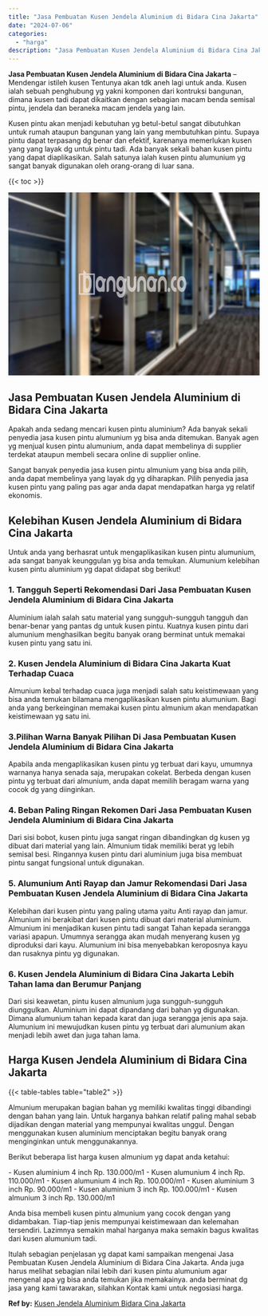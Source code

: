 ```yaml
---
title: "Jasa Pembuatan Kusen Jendela Aluminium di Bidara Cina Jakarta"
date: "2024-07-06"
categories: 
  - "harga"
description: "Jasa Pembuatan Kusen Jendela Aluminium di Bidara Cina Jakarta. Itulah sebagian penjelasan yg dapat kami sampaikan mengenai Jasa Pembuatan Kusen Jendela Alumi..."
---
```


**Jasa Pembuatan Kusen Jendela Aluminium di Bidara Cina Jakarta** – Mendengar istileh kusen Tentunya akan tdk aneh lagi untuk anda. Kusen ialah sebuah penghubung yg yakni komponen dari kontruksi bangunan, dimana kusen tadi dapat dikaitkan dengan sebagian macam benda semisal pintu, jendela dan beraneka macam jendela yang lain.

Kusen pintu akan menjadi kebutuhan yg betul-betul sangat dibutuhkan untuk rumah ataupun bangunan yang lain yang membutuhkan pintu. Supaya pintu dapat terpasang dg benar dan efektif, karenanya memerlukan kusen yang yang layak dg untuk pintu tadi. Ada banyak sekali bahan kusen pintu yang dapat diaplikasikan. Salah satunya ialah kusen pintu alumunium yg sangat banyak digunakan oleh orang-orang di luar sana.

{{< toc >}}

![Jasa Pembuatan Kusen Jendela Aluminium di Bidara Cina Jakarta](/images/harga-kusen-jendela-alumunium-45.png)

## Jasa Pembuatan Kusen Jendela Aluminium di Bidara Cina Jakarta

Apakah anda sedang mencari kusen pintu aluminium? Ada banyak sekali penyedia jasa kusen pintu alumunium yg bisa anda ditemukan. Banyak agen yg menjual kusen pintu alumunium, anda dapat membelinya di supplier terdekat ataupun membeli secara online di supplier online.

Sangat banyak penyedia jasa kusen pintu almunium yang bisa anda pilih, anda dapat membelinya yang layak dg yg diharapkan. Pilih penyedia jasa kusen pintu yang paling pas agar anda dapat mendapatkan harga yg relatif ekonomis.

## Kelebihan Kusen Jendela Aluminium di Bidara Cina Jakarta

Untuk anda yang berhasrat untuk mengaplikasikan kusen pintu alumunium, ada sangat banyak keunggulan yg bisa anda temukan. Alumunium kelebihan kusen pintu aluminium yg dapat didapat sbg berikut!

### 1\. Tangguh Seperti Rekomendasi Dari Jasa Pembuatan Kusen Jendela Aluminium di Bidara Cina Jakarta

Aluminium ialah salah satu material yang sungguh-sungguh tangguh dan benar-benar yang pantas dg untuk kusen pintu. Kuatnya kusen pintu dari alumunium menghasilkan begitu banyak orang berminat untuk memakai kusen pintu yang satu ini.

### 2\. Kusen Jendela Aluminium di Bidara Cina Jakarta Kuat Terhadap Cuaca

Almunium kebal terhadap cuaca juga menjadi salah satu keistimewaan yang bisa anda temukan bilamana mengaplikasikan kusen pintu alumunium. Bagi anda yang berkeinginan memakai kusen pintu almunium akan mendapatkan keistimewaan yg satu ini.

### 3.Pilihan Warna Banyak Pilihan Di Jasa Pembuatan Kusen Jendela Aluminium di Bidara Cina Jakarta

Apabila anda mengaplikasikan kusen pintu yg terbuat dari kayu, umumnya warnanya hanya senada saja, merupakan cokelat. Berbeda dengan kusen pintu yg terbuat dari almunium, anda dapat memilih beragam warna yang cocok dg yang diinginkan.

### 4\. Beban Paling Ringan Rekomen Dari Jasa Pembuatan Kusen Jendela Aluminium di Bidara Cina Jakarta

Dari sisi bobot, kusen pintu juga sangat ringan dibandingkan dg kusen yg dibuat dari material yang lain. Almunium tidak memiliki berat yg lebih semisal besi. Ringannya kusen pintu dari aluminium juga bisa membuat pintu sangat fungsional untuk digunakan.

### 5\. Alumunium Anti Rayap dan Jamur Rekomendasi Dari Jasa Pembuatan Kusen Jendela Aluminium di Bidara Cina Jakarta

Kelebihan dari kusen pintu yang paling utama yaitu Anti rayap dan jamur. Almunium ini berakibat dari kusen pintu dibuat dari material aluminium. Almunium ini menjadikan kusen pintu tadi sangat Tahan kepada serangga variasi apapun. Umumnya serangga akan mudah menyerang kusen yg diproduksi dari kayu. Alumunium ini bisa menyebabkan keroposnya kayu dan rusaknya pintu yg digunakan.

### 6\. Kusen Jendela Aluminium di Bidara Cina Jakarta Lebih Tahan lama dan Berumur Panjang

Dari sisi keawetan, pintu kusen almunium juga sungguh-sungguh diunggulkan. Aluminium ini dapat dipandang dari bahan yg digunakan. Dimana alumunium tahan kepada karat dan juga serangga jenis apa saja. Alumunium ini mewujudkan kusen pintu yg terbuat dari alumunium akan menjadi lebih awet dan juga tahan lama.

## Harga Kusen Jendela Aluminium di Bidara Cina Jakarta

{{< table-tables table="table2" >}}

Almunium merupakan bagian bahan yg memiliki kwalitas tinggi dibandingi dengan bahan yang lain. Untuk harganya bahkan relatif paling mahal sebab dijadikan dengan material yang mempunyai kwalitas unggul. Dengan menggunakan kusen aluminium menciptakan begitu banyak orang menginginkan untuk menggunakannya.

Berikut beberapa list harga kusen almunium yg dapat anda ketahui:

\- Kusen aluminium 4 inch Rp. 130.000/m1 - Kusen alumunium 4 inch Rp. 110.000/m1 - Kusen alumunium 4 inch Rp. 100.000/m1 - Kusen aluminium 3 inch Rp. 90.000/m1 - Kusen aluminium 3 inch Rp. 100.000/m1 - Kusen almunium 3 inch Rp. 130.000/m1

Anda bisa membeli kusen pintu almunium yang cocok dengan yang didambakan. Tiap-tiap jenis mempunyai keistimewaan dan kelemahan tersendiri. Lazimnya semakin mahal harganya maka semakin bagus kwalitas dari kusen alumunium tadi.

Itulah sebagian penjelasan yg dapat kami sampaikan mengenai Jasa Pembuatan Kusen Jendela Aluminium di Bidara Cina Jakarta. Anda juga harus melihat sebagian nilai lebih dari kusen pintu alumunium agar mengenal apa yg bisa anda temukan jika memakainya. anda berminat dg jasa yang kami tawarakan, silahkan Kontak kami untuk negosiasi harga.

**Ref by:** [Kusen Jendela Aluminium Bidara Cina Jakarta](https://id.wikipedia.org/wiki/Kusen)
